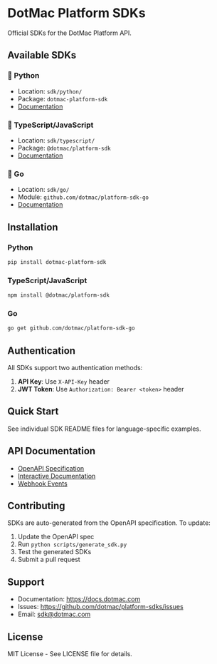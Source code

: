 # DotMac Platform SDKs

Official SDKs for the DotMac Platform API.

## Available SDKs

### 🐍 Python
- Location: `sdk/python/`
- Package: `dotmac-platform-sdk`
- [Documentation](https://docs.dotmac.com/sdk/python)

### 📘 TypeScript/JavaScript
- Location: `sdk/typescript/`
- Package: `@dotmac/platform-sdk`
- [Documentation](https://docs.dotmac.com/sdk/typescript)

### 🐹 Go
- Location: `sdk/go/`
- Module: `github.com/dotmac/platform-sdk-go`
- [Documentation](https://docs.dotmac.com/sdk/go)

## Installation

### Python
```bash
pip install dotmac-platform-sdk
```

### TypeScript/JavaScript
```bash
npm install @dotmac/platform-sdk
```

### Go
```bash
go get github.com/dotmac/platform-sdk-go
```

## Authentication

All SDKs support two authentication methods:

1. **API Key**: Use `X-API-Key` header
2. **JWT Token**: Use `Authorization: Bearer <token>` header

## Quick Start

See individual SDK README files for language-specific examples.

## API Documentation

- [OpenAPI Specification](../docs/api/openapi.json)
- [Interactive Documentation](https://api.dotmac.com/docs)
- [Webhook Events](../docs/webhooks/WEBHOOK_EVENTS.md)

## Contributing

SDKs are auto-generated from the OpenAPI specification. To update:

1. Update the OpenAPI spec
2. Run `python scripts/generate_sdk.py`
3. Test the generated SDKs
4. Submit a pull request

## Support

- Documentation: https://docs.dotmac.com
- Issues: https://github.com/dotmac/platform-sdks/issues
- Email: sdk@dotmac.com

## License

MIT License - See LICENSE file for details.
